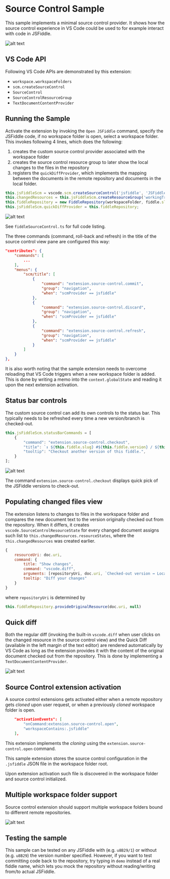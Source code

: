 # Source Control Sample

This sample implements a minimal source control provider. It shows how the source control experience in VS Code could be used to for example interact with code in JSFiddle.

![alt text](resources/images/demo.gif "Extension demo")

## VS Code API

Following VS Code APIs are demonstrated by this extension:

- `workspace.workspaceFolders`
- `scm.createSourceControl`
- `SourceControl`
- `SourceControlResourceGroup`
- `TextDocumentContentProvider`

## Running the Sample

Activate the extension by invoking the `Open JSFiddle` command, specify the JSFiddle code, if no workspace folder is open, select a workspace folder. This invokes following 4 lines, which does the following:

1. creates the custom source control provider associated with the workspace folder
1. creates the source control resource group to later show the local changes to the files in the repository
1. registers the `quickDiffProvider`, which implements the mapping between the documents in the remote repository and documents in the local folder.

```javascript
this.jsFiddleScm = vscode.scm.createSourceControl('jsfiddle', 'JSFiddle #' + fiddle.slug, workspaceFolder.uri);
this.changedResources = this.jsFiddleScm.createResourceGroup('workingTree', 'Changes');
this.fiddleRepository = new FiddleRepository(workspaceFolder, fiddle.slug);
this.jsFiddleScm.quickDiffProvider = this.fiddleRepository;
```

![alt text](resources/images/source_control_view.PNG "Source control view")

See `fiddleSourceControl.ts` for full code listing.

The three commands (command, roll-back and refresh) in the title of the source control view pane are configured this way:

```JSON
"contributes": {
    "commands": [
        ...
    ],
    "menus": {
        "scm/title": [
            {
                "command": "extension.source-control.commit",
                "group": "navigation",
                "when": "scmProvider == jsfiddle"
            },
            {
                "command": "extension.source-control.discard",
                "group": "navigation",
                "when": "scmProvider == jsfiddle"
            },
            {
                "command": "extension.source-control.refresh",
                "group": "navigation",
                "when": "scmProvider == jsfiddle"
            }
        ]
    }
},
```

It is also worth noting that the sample extension needs to overcome reloading that VS Code triggers when a new workspace folder is added. This is done by writing a memo into the `context.globalState` and reading it upon the next extension activation.

## Status bar controls

The custom source control can add its own controls to the status bar. This typically needs to be refreshed every time a new version/branch is checked-out.

```javascript
this.jsFiddleScm.statusBarCommands = [
    {
        "command": "extension.source-control.checkout",
        "title": `↕ ${this.fiddle.slug} #${this.fiddle.version} / ${this.latestFiddleVersion}`,
        "tooltip": "Checkout another version of this fiddle.",
    }
];
```

![alt text](resources/images/status_bar.PNG "Status bar integration")

The command `extension.source-control.checkout` displays quick pick of the JSFiddle versions to check-out.

## Populating changed files view

The extension listens to changes to files in the workspace folder and compares the new document text to the version originally checked out from the repository. When it differs, it creates `vscode.SourceControlResourceState` for every changed document assigns such list to `this.changedResources.resourceStates`, where the `this.changedResources` was created earlier.

```javascript
{
    resourceUri: doc.uri,
    command: {
        title: "Show changes",
        command: "vscode.diff",
        arguments: [repositoryUri, doc.uri, `Checked-out version ↔ Local changes`],
        tooltip: "Diff your changes"
    }
}
```

where `repositoryUri` is determined by

```javascript
this.fiddleRepository.provideOriginalResource(doc.uri, null)
```

## Quick diff

Both the regular diff (invoking the built-in `vscode.diff` when user clicks on the changed resource in the source control view) and the Quick Diff (available in the left margin of the text editor) are rendered automatically by VS Code as long as the extension provides it with the content of the original document checked out from the repository. This is done by implementing a `TextDocumentContentProvider`.

![alt text](resources/images/quick_diff.gif "Quick diff")

## Source Control extension activation

A source control extensions gets activated either when a remote repository gets _cloned_
upon user request, or when a previously _cloned_ workspace folder is open.

```JSON
    "activationEvents": [
        "onCommand:extension.source-control.open",
        "workspaceContains:.jsfiddle"
    ],
```

This extension implements the _cloning_ using the `extension.source-control.open` command.

This sample extension stores the source control configuration in the `.jsfiddle` JSON file in the workspace folder root.

Upon extension activation such file is discovered in the workspace folder and source control initialized.

## Multiple workspace folder support

Source control extension should support multiple workspace folders bound to different remote repositories.

![alt text](resources/images/multi-workspace-folder.gif "Multiple workspace folder support")

## Testing the sample

This sample can be tested on any JSFiddle with (e.g. `u8B29/1`) or without (e.g. `u8B29`) the version number specified. However, if you want to test committing code back to the repository, try typing in `demo` instead of a real fiddle name, which lets you mock the repository without reading/writing from/to actual JSFiddle.